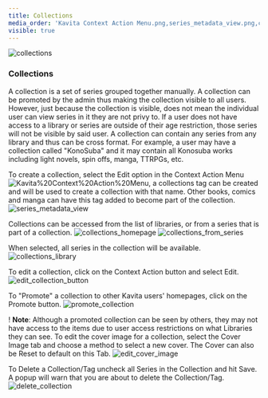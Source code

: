 ```yaml
---
title: Collections
media_order: 'Kavita Context Action Menu.png,series_metadata_view.png,collections_from_series.png,collections_library.png,collections_homepage.png,edit_collection_button.png,promote_collection.png,edit_cover_image.png,delete_collection.png,collections.png'
visible: true
---
```


![collections](collections.png "collections")
### Collections

A collection is a set of series grouped together manually. A collection can be promoted by the admin thus making the collection visible to all users. However, just because the collection is visible, does not mean the individual user can view series in it they are not privy to. If a user does not have access to a library or series are outside of their age restriction, those series will not be visible by said user. A collection can contain any series from any library and thus can be cross format. For example, a user may have a collection called "KonoSuba" and it may contain all Konosuba works including light novels, spin offs, manga, TTRPGs, etc. 

To create a collection, select the Edit option in the Context Action Menu ![Kavita%20Context%20Action%20Menu](Kavita%20Context%20Action%20Menu.png "Kavita%20Context%20Action%20Menu"), a collections tag can be created and will be used to create a collection with that name. Other books, comics and manga can have this tag added to become part of the collection.
![series_metadata_view](series_metadata_view.png "series_metadata_view")

Collections can be accessed from the list of libraries, or from a series that is part of a collection.
![collections_homepage](collections_homepage.png "collections_homepage")
![collections_from_series](collections_from_series.png "collections_from_series")

When selected, all series in the collection will be available.
![collections_library](collections_library.png "collections_library")

To edit a collection, click on the Context Action button and select Edit.
![edit_collection_button](edit_collection_button.png "edit_collection_button")

To "Promote" a collection to other Kavita users' homepages, click on the Promote button.
![promote_collection](promote_collection.png "promote_collection")

! **Note**: Although a promoted collection can be seen by others, they may not have access to the items due to user access restrictions on what Libraries they can see.
To edit the cover image for a collection, select the Cover Image tab and choose a method to select a new cover. The Cover can also be Reset to default on this Tab.
![edit_cover_image](edit_cover_image.png "edit_cover_image")

To Delete a Collection/Tag uncheck all Series in the Collection and hit Save. A popup will warn that you are about to delete the Collection/Tag.
![delete_collection](delete_collection.png "delete_collection")